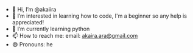 - 👋 Hi, I’m @akaiira
- 👀 I’m interested in learning how to code, I'm a beginner so any help is appreciated!
- 🌱 I’m currently learning python
- 📫 How to reach me: email: akaira.ara@gmail.com
- 😄 Pronouns: he

<!---
akaiira/akaiira is a ✨ special ✨ repository because its `README.md` (this file) appears on your GitHub profile.
You can click the Preview link to take a look at your changes.
--->
